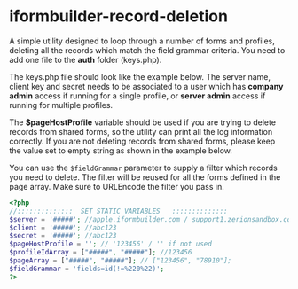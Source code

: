 # iformbuilder-record-deletion
A simple utility designed to loop through a number of forms and profiles, deleting all the records which match the field grammar criteria. You need to add one file to the **auth** folder (keys.php).

The keys.php file should look like the example below. The server name, client key and secret needs to be associated to a user which has **company admin** access if running for a single profile, or **server admin** access if running for multiple profiles.

The **$pageHostProfile** variable should be used if you are trying to delete records from shared forms, so the utility can print all the log information correctly. If you are not deleting records from shared forms, please keep the value set to empty string as shown in the example below.

You can use the `$fieldGrammar` parameter to supply a filter which records you need to delete. The filter will be reused for all the forms defined in the page array. Make sure to URLEncode the filter you pass in.

```php
<?php
//::::::::::::::  SET STATIC VARIABLES   ::::::::::::::
$server = '#####'; //apple.iformbuilder.com / support1.zerionsandbox.com
$client = '#####'; //abc123
$secret = '#####'; //abc123
$pageHostProfile = ''; // '123456' / '' if not used
$profileIdArray = ["#####", "#####"]; //123456
$pageArray = ["#####", "#####"]; // ["123456", "78910"];
$fieldGrammar = 'fields=id(!=%220%22)';
?>
